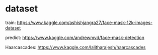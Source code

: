 # dataset

train: https://www.kaggle.com/ashishjangra27/face-mask-12k-images-dataset

predict: https://www.kaggle.com/andrewmvd/face-mask-detection

Haarcascades: https://www.kaggle.com/lalitharajesh/haarcascades

